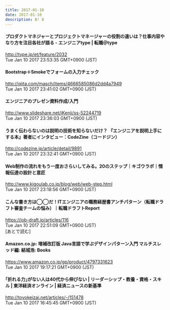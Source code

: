 ```yaml
---
title: 2017-01-10
date: 2017-01-10
description: B! 8
---
```


#### プロダクトマネジャーとプロジェクトマネージャーの役割の違いは？仕事内容やなり方を注目各社が語る - エンジニアtype | 転職＠type
http://type.jp/et/feature/2032<br>
Tue Jan 10 2017 23:53:35 GMT+0900 (JST)<br>


#### Bootstrap＋Smokeでフォームの入力チェック
http://qiita.com/masch/items/4666585086d2dd4a7949<br>
Tue Jan 10 2017 23:41:02 GMT+0900 (JST)<br>


#### エンジニアのプレゼン資料作成/入門
http://www.slideshare.net/iKenji/ss-52244719<br>
Tue Jan 10 2017 23:36:03 GMT+0900 (JST)<br>


#### うまく伝わらないのは説明の技術を知らないだけ？ 『エンジニアを説明上手にする本』著者にインタビュー：CodeZine（コードジン）
http://codezine.jp/article/detail/9891<br>
Tue Jan 10 2017 23:32:41 GMT+0900 (JST)<br>


#### Web制作の流れをもう一度おさらいしてみる。20のステップ｜キゴウラボ｜情報伝達の設計と意匠
http://www.kigoulab.co.jp/blog/web/web-step.html<br>
Tue Jan 10 2017 23:18:56 GMT+0900 (JST)<br>


#### こんな書き方は◯◯だ！ITエンジニアの職務経歴書アンチパターン（転職ドラフト審査チームの悩み）｜転職ドラフトReport
https://job-draft.jp/articles/116<br>
Tue Jan 10 2017 22:51:09 GMT+0900 (JST)<br>
[あとで読む]


#### Amazon.co.jp: 増補改訂版 Java言語で学ぶデザインパターン入門 マルチスレッド編: 結城浩: Books
https://www.amazon.co.jp/gp/product/4797331623<br>
Tue Jan 10 2017 19:17:21 GMT+0900 (JST)<br>


#### ｢折れる力｣がない人は40代から伸びない | リーダーシップ・教養・資格・スキル | 東洋経済オンライン | 経済ニュースの新基準
http://toyokeizai.net/articles/-/151478<br>
Tue Jan 10 2017 16:45:45 GMT+0900 (JST)<br>


